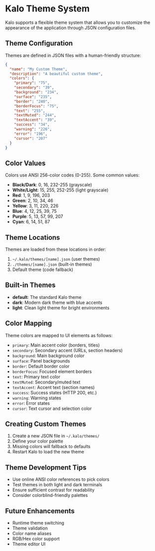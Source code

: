 # Kalo Theme System

Kalo supports a flexible theme system that allows you to customize the appearance of the application through JSON configuration files.

## Theme Configuration

Themes are defined in JSON files with a human-friendly structure:

```json
{
  "name": "My Custom Theme",
  "description": "A beautiful custom theme",
  "colors": {
    "primary": "75",
    "secondary": "39", 
    "background": "234",
    "surface": "235",
    "border": "240",
    "borderFocus": "75",
    "text": "255",
    "textMuted": "244",
    "textAccent": "39",
    "success": "34",
    "warning": "226",
    "error": "196",
    "cursor": "207"
  }
}
```

## Color Values

Colors use ANSI 256-color codes (0-255). Some common values:

- **Black/Dark**: 0, 16, 232-255 (grayscale)
- **White/Light**: 15, 255, 252-255 (light grayscale)
- **Red**: 1, 9, 196, 203
- **Green**: 2, 10, 34, 46
- **Yellow**: 3, 11, 220, 226
- **Blue**: 4, 12, 25, 39, 75
- **Purple**: 5, 13, 57, 99, 207
- **Cyan**: 6, 14, 51, 87

## Theme Locations

Themes are loaded from these locations in order:

1. `~/.kalo/themes/[name].json` (user themes)
2. `./themes/[name].json` (built-in themes)
3. Default theme (code fallback)

## Built-in Themes

- **default**: The standard Kalo theme
- **dark**: Modern dark theme with blue accents
- **light**: Clean light theme for bright environments

## Color Mapping

Theme colors are mapped to UI elements as follows:

- `primary`: Main accent color (borders, titles)
- `secondary`: Secondary accent (URLs, section headers)
- `background`: Main background color
- `surface`: Panel backgrounds
- `border`: Default border color
- `borderFocus`: Focused element borders
- `text`: Primary text color
- `textMuted`: Secondary/muted text
- `textAccent`: Accent text (section names)
- `success`: Success states (HTTP 200, etc.)
- `warning`: Warning states
- `error`: Error states
- `cursor`: Text cursor and selection color

## Creating Custom Themes

1. Create a new JSON file in `~/.kalo/themes/`
2. Define your color palette
3. Missing colors will fallback to defaults
4. Restart Kalo to load the new theme

## Theme Development Tips

- Use online ANSI color references to pick colors
- Test themes in both light and dark terminals
- Ensure sufficient contrast for readability
- Consider colorblind-friendly palettes

## Future Enhancements

- Runtime theme switching
- Theme validation
- Color name aliases
- RGB/Hex color support
- Theme editor UI